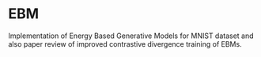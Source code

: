 # EBM
Implementation of Energy Based Generative Models for MNIST dataset and also paper review of improved contrastive divergence training of EBMs.
